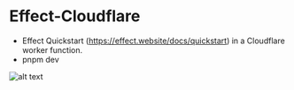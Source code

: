 # Effect-Cloudflare

- Effect Quickstart (https://effect.website/docs/quickstart) in a Cloudflare worker function.
- pnpm dev

![alt text](<Screenshot 2024-06-23 at 6.08.14 PM.png>)